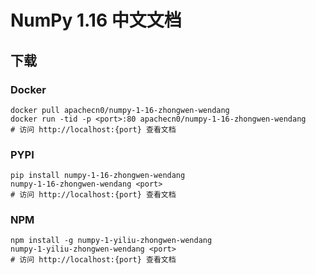 # NumPy 1.16 中文文档

## 下载

### Docker

```
docker pull apachecn0/numpy-1-16-zhongwen-wendang
docker run -tid -p <port>:80 apachecn0/numpy-1-16-zhongwen-wendang
# 访问 http://localhost:{port} 查看文档
```

### PYPI

```
pip install numpy-1-16-zhongwen-wendang
numpy-1-16-zhongwen-wendang <port>
# 访问 http://localhost:{port} 查看文档
```

### NPM

```
npm install -g numpy-1-yiliu-zhongwen-wendang
numpy-1-yiliu-zhongwen-wendang <port>
# 访问 http://localhost:{port} 查看文档
```